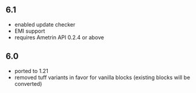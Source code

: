 ## 6.1
* enabled update checker
* EMI support
* requires Ametrin API 0.2.4 or above

## 6.0
* ported to 1.21
* removed tuff variants in favor for vanilla blocks (existing blocks will be converted)
